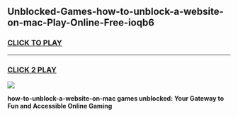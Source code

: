 
## Unblocked-Games-how-to-unblock-a-website-on-mac-Play-Online-Free-ioqb6
<h3>
<a href="https://premium76.site?title=how-to-unblock-a-website-on-mac&ref=26A">CLICK TO PLAY</a></h3>
<hr>

<h3>
<a href="https://premium76.site?title=how-to-unblock-a-website-on-mac&ref=26A">CLICK 2 PLAY</a>
  
</h3>

<a href="https://premium76.site?title=how-to-unblock-a-website-on-mac&ref=26A"><img src="https://clearcache.store/games.png"></a>


**how-to-unblock-a-website-on-mac games unblocked: Your Gateway to Fun and Accessible Online Gaming**
